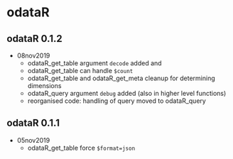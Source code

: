 # odataR

## odataR 0.1.2

* 08nov2019   
   + odataR_get_table argument `decode` added and  
   + odataR_get_table can handle `$count`
   + odataR_get_table and odataR_get_meta cleanup for determining dimensions
   + odataR_query argument `debug` added (also in higher level functions)
   + reorganised code: handling of query moved to odataR_query

## odataR 0.1.1

* 05nov2019   
   + odataR_get_table force `$format=json`  
